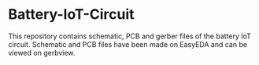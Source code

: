# Battery-IoT-Circuit

This repository contains schematic, PCB and gerber files of the battery IoT circuit.
Schematic and PCB files have been made on EasyEDA and can be viewed on gerbview.
